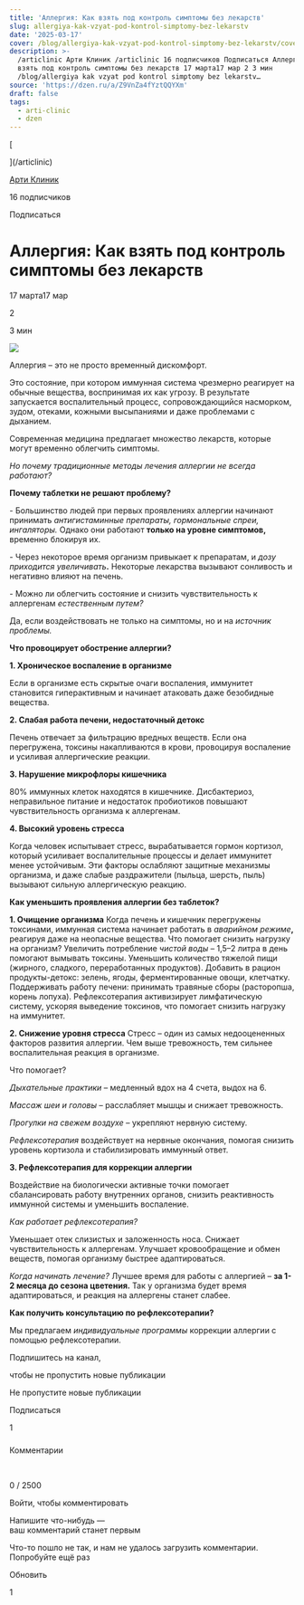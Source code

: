 ```yaml
---
title: 'Аллергия: Как взять под контроль симптомы без лекарств'
slug: allergiya-kak-vzyat-pod-kontrol-simptomy-bez-lekarstv
date: '2025-03-17'
cover: /blog/allergiya-kak-vzyat-pod-kontrol-simptomy-bez-lekarstv/cover.jpg
description: >-
  /articlinic Арти Клиник /articlinic 16 подписчиков Подписаться Аллергия: Как
  взять под контроль симптомы без лекарств 17 марта17 мар 2 3 мин
  /blog/allergiya kak vzyat pod kontrol simptomy bez lekarstv…
source: 'https://dzen.ru/a/Z9VnZa4fYztQQYXm'
draft: false
tags:
  - arti-clinic
  - dzen
---
```

[

](/articlinic)

[Арти Клиник](/articlinic)

16 подписчиков

Подписаться

# Аллергия: Как взять под контроль симптомы без лекарств

17 марта17 мар

2

3 мин

![](/blog/allergiya-kak-vzyat-pod-kontrol-simptomy-bez-lekarstv/img-0.jpg)

Аллергия – это не просто временный дискомфорт.

Это состояние, при котором иммунная система чрезмерно реагирует на обычные вещества, воспринимая их как угрозу. В результате запускается воспалительный процесс, сопровождающийся насморком, зудом, отеками, кожными высыпаниями и даже проблемами с дыханием.

Современная медицина предлагает множество лекарств, которые могут временно облегчить симптомы.

_Но почему традиционные методы лечения аллергии не всегда работают?_

**Почему таблетки не решают проблему?**

\- Большинство людей при первых проявлениях аллергии начинают принимать _антигистаминные препараты, гормональные спреи, ингаляторы._ Однако они работают **только на уровне симптомов,** временно блокируя их.

\- Через некоторое время организм привыкает к препаратам, и _дозу приходится увеличивать_**.** Некоторые лекарства вызывают сонливость и негативно влияют на печень.

\- Можно ли облегчить состояние и снизить чувствительность к аллергенам _естественным путем?_

Да, если воздействовать не только на симптомы, но и на _источник проблемы._

**Что провоцирует обострение аллергии?**

**1\. Хроническое воспаление в организме**

Если в организме есть скрытые очаги воспаления, иммунитет становится гиперактивным и начинает атаковать даже безобидные вещества.

**2\. Слабая работа печени, недостаточный детокс**

Печень отвечает за фильтрацию вредных веществ. Если она перегружена, токсины накапливаются в крови, провоцируя воспаление и усиливая аллергические реакции.

**3\. Нарушение микрофлоры кишечника**

80% иммунных клеток находятся в кишечнике. Дисбактериоз, неправильное питание и недостаток пробиотиков повышают чувствительность организма к аллергенам.

**4\. Высокий уровень стресса**

Когда человек испытывает стресс, вырабатывается гормон кортизол, который усиливает воспалительные процессы и делает иммунитет менее устойчивым. Эти факторы ослабляют защитные механизмы организма, и даже слабые раздражители (пыльца, шерсть, пыль) вызывают сильную аллергическую реакцию.

**Как уменьшить проявления аллергии без таблеток?**

**1\. Очищение организма** Когда печень и кишечник перегружены токсинами, иммунная система начинает работать в _аварийном режиме_**,** реагируя даже на неопасные вещества. Что помогает снизить нагрузку на организм? Увеличить потребление _чистой воды_ – 1,5–2 литра в день помогают вымывать токсины. Уменьшить количество тяжелой пищи (жирного, сладкого, переработанных продуктов). Добавить в рацион продукты-детокс: зелень, ягоды, ферментированные овощи, клетчатку. Поддерживать работу печени: принимать травяные сборы (расторопша, корень лопуха). Рефлексотерапия активизирует лимфатическую систему, ускоряя выведение токсинов, что помогает снизить нагрузку на иммунитет.

**2\. Снижение уровня стресса** Стресс – один из самых недооцененных факторов развития аллергии. Чем выше тревожность, тем сильнее воспалительная реакция в организме.

Что помогает?

_Дыхательные практики_ – медленный вдох на 4 счета, выдох на 6.

_Массаж шеи и головы_ – расслабляет мышцы и снижает тревожность.

_Прогулки на свежем воздухе_ – укрепляют нервную систему.

_Рефлексотерапия_ воздействует на нервные окончания, помогая снизить уровень кортизола и стабилизировать иммунный ответ.

**3\. Рефлексотерапия для коррекции аллергии**

Воздействие на биологически активные точки помогает сбалансировать работу внутренних органов, снизить реактивность иммунной системы и уменьшить воспаление.

_Как работает рефлексотерапия?_

Уменьшает отек слизистых и заложенность носа. Снижает чувствительность к аллергенам. Улучшает кровообращение и обмен веществ, помогая организму быстрее адаптироваться.

_Когда начинать лечение?_ Лучшее время для работы с аллергией – **за 1-2 месяца до сезона цветения.** Так у организма будет время адаптироваться, и реакция на аллергены станет слабее.

**Как получить консультацию по рефлексотерапии?**

Мы предлагаем _индивидуальные программы_ коррекции аллергии с помощью рефлексотерапии.

Подпишитесь на канал,

чтобы не пропустить новые публикации

Не пропустите новые публикации

Подписаться

1

### 

Комментарии

⁠

0 / 2500

Войти, чтобы комментировать

Напишите что-нибудь —  
ваш комментарий станет первым

Что-то пошло не так, и нам не удалось загрузить комментарии. Попробуйте ещё раз

Обновить

1
